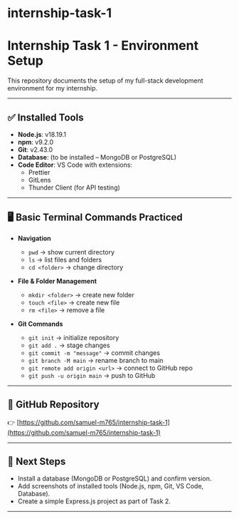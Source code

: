 # internship-task-1
# Internship Task 1 - Environment Setup

This repository documents the setup of my full-stack development environment for my internship.

---

## ✅ Installed Tools

- **Node.js**: v18.19.1  
- **npm**: v9.2.0  
- **Git**: v2.43.0  
- **Database**: (to be installed – MongoDB or PostgreSQL)  
- **Code Editor**: VS Code with extensions:
  - Prettier
  - GitLens
  - Thunder Client (for API testing)

---

## 🖥️ Basic Terminal Commands Practiced

- **Navigation**  
  - `pwd` → show current directory  
  - `ls` → list files and folders  
  - `cd <folder>` → change directory  

- **File & Folder Management**  
  - `mkdir <folder>` → create new folder  
  - `touch <file>` → create new file  
  - `rm <file>` → remove a file  

- **Git Commands**  
  - `git init` → initialize repository  
  - `git add .` → stage changes  
  - `git commit -m "message"` → commit changes  
  - `git branch -M main` → rename branch to main  
  - `git remote add origin <url>` → connect to GitHub repo  
  - `git push -u origin main` → push to GitHub  

---

## 🔗 GitHub Repository

👉 [https://github.com/samuel-m765/internship-task-1](https://github.com/samuel-m765/internship-task-1)

---

## 📌 Next Steps

- Install a database (MongoDB or PostgreSQL) and confirm version.  
- Add screenshots of installed tools (Node.js, npm, Git, VS Code, Database).  
- Create a simple Express.js project as part of Task 2.  

---
